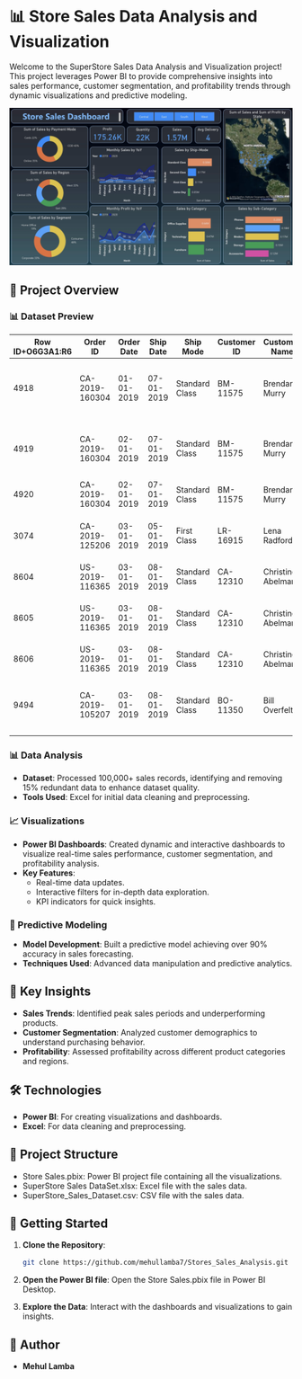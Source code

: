 # 📊 Store Sales Data Analysis and Visualization

Welcome to the SuperStore Sales Data Analysis and Visualization project! This project leverages Power BI to provide comprehensive insights into sales performance, customer segmentation, and profitability trends through dynamic visualizations and predictive modeling.

![Store Sales Data Analysis](https://github.com/AaditSingh/Dashboarding-Project-Sales-Data-Analysis/blob/e53fe1f8ff0e06e6d5e437edbee230bf88cfdeab/Store%20Sales%20Data%20Analysis.jpeg)


## 🚀 Project Overview

### 📊 Dataset Preview

| Row ID+O6G3A1:R6 | Order ID       | Order Date | Ship Date  | Ship Mode      | Customer ID | Customer Name          | Segment     | Country       | City              | State                | Region  | Product ID      | Category        | Sub-Category | Product Name                                                                                                                    | Sales                                        | Quantity                          | Profit                     | Returns   | Payment Mode | ind1     | ind2    |        |       |   |   |
|------------------|----------------|------------|------------|----------------|-------------|------------------------|-------------|---------------|-------------------|----------------------|---------|-----------------|-----------------|--------------|---------------------------------------------------------------------------------------------------------------------------------|----------------------------------------------|-----------------------------------|----------------------------|-----------|--------------|----------|---------|--------|-------|---|---|
| 4918             | CA-2019-160304 | 01-01-2019 | 07-01-2019 | Standard Class | BM-11575    | Brendan Murry          | Corporate   | United States | Gaithersburg      | Maryland             | East    | FUR-BO-10004709 | Furniture       | Bookcases    | Bush Westfield Collection Bookcases, Medium Cherry Finish                                                                       | 73.94                                        | 1                                 | 28.2668                    | #N/A      | Online       |          |         |        |       |   |   |
| 4919             | CA-2019-160304 | 02-01-2019 | 07-01-2019 | Standard Class | BM-11575    | Brendan Murry          | Corporate   | United States | Gaithersburg      | Maryland             | East    | FUR-BO-10004709 | Furniture       | Bookcases    | Bush Westfield Collection Bookcases, Medium Cherry Finish                                                                       | 173.94                                       | 3                                 | 38.2668                    | #N/A      | Online       |          |         |        |       |   |   |
| 4920             | CA-2019-160304 | 02-01-2019 | 07-01-2019 | Standard Class | BM-11575    | Brendan Murry          | Corporate   | United States | Gaithersburg      | Maryland             | East    | TEC-PH-10000455 | Technology      | Phones       | GE 30522EE2                                                                                                                     | 231.98                                       | 2                                 | 67.2742                    | #N/A      | Cards        |          |         |        |       |   |   |
| 3074             | CA-2019-125206 | 03-01-2019 | 05-01-2019 | First Class    | LR-16915    | Lena Radford           | Consumer    | United States | Los Angeles       | California           | West    | OFF-ST-10003692 | Office Supplies | Storage      | Recycled Steel Personal File for Hanging File Folders                                                                           | 114.46                                       | 2                                 | 28.615                     | #N/A      | Online       |          |         |        |       |   |   |
| 8604             | US-2019-116365 | 03-01-2019 | 08-01-2019 | Standard Class | CA-12310    | Christine Abelman      | Corporate   | United States | San Antonio       | Texas                | Central | TEC-AC-10002217 | Technology      | Accessories  | Imation Clip USB flash drive - 8 GB                                                                                             | 30.08                                        | 2                                 | -5.264                     | #N/A      | Online       |          |         |        |       |   |   |
| 8605             | US-2019-116365 | 03-01-2019 | 08-01-2019 | Standard Class | CA-12310    | Christine Abelman      | Corporate   | United States | San Antonio       | Texas                | Central | TEC-AC-10002942 | Technology      | Accessories  | WD My Passport Ultra 1TB Portable External Hard Drive                                                                           | 165.6                                        | 3                                 | -6.21                      | #N/A      | Online       |          |         |        |       |   |   |
| 8606             | US-2019-116365 | 03-01-2019 | 08-01-2019 | Standard Class | CA-12310    | Christine Abelman      | Corporate   | United States | San Antonio       | Texas                | Central | TEC-PH-10002890 | Technology      | Phones       | AT&T 17929 Lendline Telephone                                                                                                   | 180.96                                       | 5                                 | 13.572                     | #N/A      | Cards        |          |         |        |       |   |   |
| 9494             | CA-2019-105207 | 03-01-2019 | 08-01-2019 | Standard Class | BO-11350    | Bill Overfelt          | Corporate   | United States | Broken Arrow      | Oklahoma             | Central | FUR-TA-10000617 | Furniture       | Tables       | Hon Practical Foundations 30 x 60 Training Table, Light Gray/Charcoal                                                           | 1592.85                                      | 7                                 | 350.427                    | #N/A      | COD          |          |         |        |       |   |   |


### 📊 Data Analysis
- **Dataset**: Processed 100,000+ sales records, identifying and removing 15% redundant data to enhance dataset quality.
- **Tools Used**: Excel for initial data cleaning and preprocessing.

### 📈 Visualizations
- **Power BI Dashboards**: Created dynamic and interactive dashboards to visualize real-time sales performance, customer segmentation, and profitability analysis.
- **Key Features**:
  - Real-time data updates.
  - Interactive filters for in-depth data exploration.
  - KPI indicators for quick insights.

### 🔮 Predictive Modeling
- **Model Development**: Built a predictive model achieving over 90% accuracy in sales forecasting.
- **Techniques Used**: Advanced data manipulation and predictive analytics.

## 🌟 Key Insights
- **Sales Trends**: Identified peak sales periods and underperforming products.
- **Customer Segmentation**: Analyzed customer demographics to understand purchasing behavior.
- **Profitability**: Assessed profitability across different product categories and regions.

## 🛠 Technologies
- **Power BI**: For creating visualizations and dashboards.
- **Excel**: For data cleaning and preprocessing.

## 📂 Project Structure
- Store Sales.pbix: Power BI project file containing all the visualizations.
- SuperStore Sales DataSet.xlsx: Excel file with the sales data.
- SuperStore_Sales_Dataset.csv: CSV file with the sales data.

## 🚀 Getting Started
1. **Clone the Repository**:
   ```sh
   git clone https://github.com/mehullamba7/Stores_Sales_Analysis.git
   ```

2. **Open the Power BI file**: Open the Store Sales.pbix file in Power BI Desktop.
3. **Explore the Data**: Interact with the dashboards and visualizations to gain insights.

## 👤 Author
- **Mehul Lamba**







